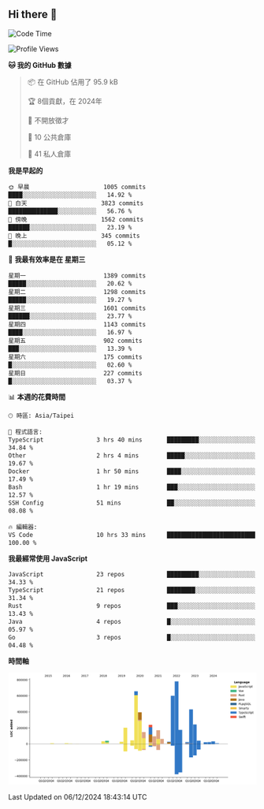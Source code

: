 ## Hi there 👋

<!--START_SECTION:waka-->
![Code Time](http://img.shields.io/badge/Code%20Time-74%20hrs%2018%20mins-blue)

![Profile Views](http://img.shields.io/badge/%E5%80%8B%E4%BA%BA%E9%A0%81%E9%9D%A2%E7%80%8F%E8%A6%BD%E6%AC%A1%E6%95%B8-3-blue)

**🐱 我的 GitHub 數據** 

> 📦 在 GitHub 佔用了 95.9 kB 
 > 
> 🏆  8個貢獻，在 2024年
 > 
> 🚫 不開放徵才
 > 
> 📜 10 公共倉庫 
 > 
> 🔑 41 私人倉庫 
 > 
**我是早起的** 

```text
🌞 早晨                     1005 commits        ████░░░░░░░░░░░░░░░░░░░░░   14.92 % 
🌆 白天                     3823 commits        ██████████████░░░░░░░░░░░   56.76 % 
🌃 傍晚                     1562 commits        ██████░░░░░░░░░░░░░░░░░░░   23.19 % 
🌙 晚上                     345 commits         █░░░░░░░░░░░░░░░░░░░░░░░░   05.12 % 
```
📅 **我最有效率是在 星期三** 

```text
星期一                      1389 commits        █████░░░░░░░░░░░░░░░░░░░░   20.62 % 
星期二                      1298 commits        █████░░░░░░░░░░░░░░░░░░░░   19.27 % 
星期三                      1601 commits        ██████░░░░░░░░░░░░░░░░░░░   23.77 % 
星期四                      1143 commits        ████░░░░░░░░░░░░░░░░░░░░░   16.97 % 
星期五                      902 commits         ███░░░░░░░░░░░░░░░░░░░░░░   13.39 % 
星期六                      175 commits         █░░░░░░░░░░░░░░░░░░░░░░░░   02.60 % 
星期日                      227 commits         █░░░░░░░░░░░░░░░░░░░░░░░░   03.37 % 
```


📊 **本週的花費時間** 

```text
🕑︎ 時區: Asia/Taipei

💬 程式語言: 
TypeScript               3 hrs 40 mins       █████████░░░░░░░░░░░░░░░░   34.84 % 
Other                    2 hrs 4 mins        █████░░░░░░░░░░░░░░░░░░░░   19.67 % 
Docker                   1 hr 50 mins        ████░░░░░░░░░░░░░░░░░░░░░   17.49 % 
Bash                     1 hr 19 mins        ███░░░░░░░░░░░░░░░░░░░░░░   12.57 % 
SSH Config               51 mins             ██░░░░░░░░░░░░░░░░░░░░░░░   08.08 % 

🔥 編輯器: 
VS Code                  10 hrs 33 mins      █████████████████████████   100.00 % 
```

**我最經常使用 JavaScript** 

```text
JavaScript               23 repos            █████████░░░░░░░░░░░░░░░░   34.33 % 
TypeScript               21 repos            ████████░░░░░░░░░░░░░░░░░   31.34 % 
Rust                     9 repos             ███░░░░░░░░░░░░░░░░░░░░░░   13.43 % 
Java                     4 repos             █░░░░░░░░░░░░░░░░░░░░░░░░   05.97 % 
Go                       3 repos             █░░░░░░░░░░░░░░░░░░░░░░░░   04.48 % 
```



**時間軸**

![Lines of Code chart](https://raw.githubusercontent.com/jos61404/jos61404/main/assets/bar_graph.png)


 Last Updated on 06/12/2024 18:43:14 UTC
<!--END_SECTION:waka-->



<!--
**jos61404/jos61404** is a ✨ _special_ ✨ repository because its `README.md` (this file) appears on your GitHub profile.

Here are some ideas to get you started:

- 🔭 I’m currently working on ...
- 🌱 I’m currently learning ...
- 👯 I’m looking to collaborate on ...
- 🤔 I’m looking for help with ...
- 💬 Ask me about ...
- 📫 How to reach me: ...
- 😄 Pronouns: ...
- ⚡ Fun fact: ...
-->
